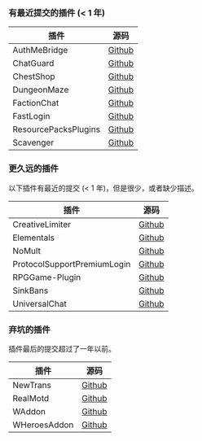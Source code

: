 ### 有最近提交的插件 (< 1 年)

| 插件                 | 源码                                                                                                                                                                   |
| -------------------- | ---------------------------------------------------------------------------------------------------------------------------------------------------------------------- |
| AuthMeBridge         | [Github](https://github.com/CryLegend/AuthMeBridge/blob/master/authmebridge-authme/src/main/java/com/crylegend/authmebridge/AuthMeBridge.java)                         |
| ChatGuard            | [Github](https://github.com/DenAbr/ChatGuard/tree/master/src/ru/Den_Abr/ChatGuard/Integration)                                                                         |
| ChestShop            | [Github](https://github.com/Acrobot/ChestShop-3/blob/master/src/main/java/com/Acrobot/ChestShop/Listeners/AuthMeChestShopListener.java)                                |
| DungeonMaze          | [Github](https://github.com/timvisee/DungeonMaze/tree/master/src/main/java/com/timvisee/dungeonmaze/plugin/authmereloaded)                                             |
| FactionChat          | [Github](https://github.com/James137137/FactionChat/blob/master/src/main/java/nz/co/lolnet/james137137/FactionChat/API/AuthMeAPI.java)                                 |
| FastLogin            | [Github](https://github.com/games647/FastLogin/blob/master/bukkit/src/main/java/com/github/games647/fastlogin/bukkit/hooks/AuthMeHook.java)                            |
| ResourcePacksPlugins | [Github](https://github.com/Phoenix616/ResourcepacksPlugins/blob/master/bukkit/src/main/java/de/themoep/resourcepacksplugin/bukkit/listeners/AuthmeLoginListener.java) |
| Scavenger            | [Github](https://github.com/cnaude/Scavenger/blob/master/src/main/java/com/cnaude/scavenger/Scavenger.java)                                                            |

### 更久远的插件

以下插件有最近的提交 (< 1 年)，但是很少，或者缺少描述。

| 插件                        | 源码                                                                                                                             |
| --------------------------- | -------------------------------------------------------------------------------------------------------------------------------- |
| CreativeLimiter             | [Github](https://github.com/Shevchik/CreativeLimiter/blob/master/src/creativeLimiter/misc/JoinGamemodeChanger.java)              |
| Elementals                  | [Github](https://github.com/nicuch/Elementals/blob/master/src/ro/nicuch/elementals/hook/NCPHookListener.java)                    |
| NoMult                      | [Github](https://github.com/Korvinius/NoMult/blob/master/src/net/wealth_mc/nomult/NoMultList.java)                               |
| ProtocolSupportPremiumLogin | [Github](https://github.com/ProtocolSupport/ProtocolSupportPremiumLogin/blob/master/src/premiumlogin/plugins/AuthMeNewHook.java) |
| RPGGame-Plugin              | [Github](https://github.com/AngelAZO/RPGGame-Plugin/blob/master/src/com/minephoenix/legacy/PlayerEvents.java)                    |
| SinkBans                    | [Github](https://github.com/Static-Interface/SinkBans)                                                                           |
| UniversalChat               | [Github](https://github.com/Phosphorus15/UniversalChat)                                                                          |

### 弃坑的插件

插件最后的提交超过了一年以前。

| 插件         | 源码                                                                                                                               |
| ------------ | ---------------------------------------------------------------------------------------------------------------------------------- |
| NewTrans     | [Github](https://github.com/BAI1/NewTrans/blob/master/me/bai1/NewTrans/NewTrans.java)                                              |
| RealMotd     | [Github](https://github.com/tomsik68/RealMotd/blob/master/src/sk/tomsik68/realmotd/RealMotd.java)                                  |
| WAddon       | [Github](https://github.com/ShadowDevelopment/WAddon/tree/master/src/me/wiedzmin137/waddon/listener)                               |
| WHeroesAddon | [Github](https://github.com/ShadowDevelopment/WHeroesAddon/blob/master/src/me/Wiedzmin137/wheroesaddon/addons/WEventListener.java) |
